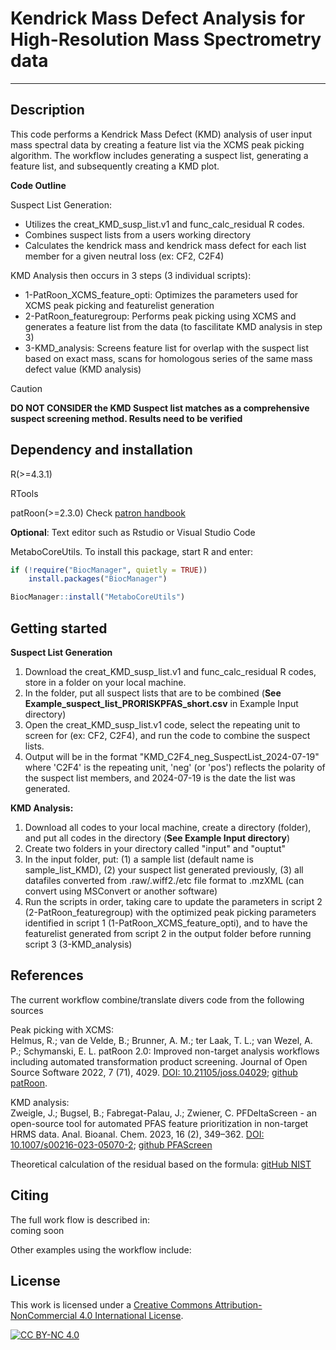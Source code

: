# Kendrick Mass Defect Analysis for High-Resolution Mass Spectrometry data
-----------------------------------------------------------------------------------
Description
-----------
This code performs a Kendrick Mass Defect (KMD) analysis of user input mass spectral data by creating a feature list via the XCMS peak picking algorithm.
The workflow includes generating a suspect list, generating a feature list, and subsequently creating a KMD plot. 

**Code Outline**

Suspect List Generation:
- Utilizes the creat_KMD_susp_list.v1 and func_calc_residual R codes.
- Combines suspect lists from a users working directory
- Calculates the kendrick mass and kendrick mass defect for each list member for a given neutral loss (ex: CF2, C2F4)

KMD Analysis then occurs in 3 steps (3 individual scripts):  
- 1-PatRoon_XCMS_feature_opti: Optimizes the parameters used for XCMS peak picking and featurelist generation
- 2-PatRoon_featuregroup: Performs peak picking using XCMS and generates a feature list from the data (to fascilitate KMD analysis in step 3)  
- 3-KMD_analysis: Screens feature list for overlap with the suspect list based on exact mass, scans for homologous series of the same mass defect value (KMD analysis)
> [!CAUTION]  
> **DO NOT CONSIDER the KMD Suspect list matches as a comprehensive suspect screening method. Results need to be verified**


Dependency and installation
----------------
R(>=4.3.1)    

RTools 

patRoon(>=2.3.0) Check [patron handbook](https://rickhelmus.github.io/patRoon/handbook_bd/index.html)

**Optional**: Text editor such as Rstudio or Visual Studio Code 

MetaboCoreUtils. To install this package, start R and enter:  

``` r
if (!require("BiocManager", quietly = TRUE))
    install.packages("BiocManager")

BiocManager::install("MetaboCoreUtils")
```

**Getting started**
----------------
**Suspect List Generation**
1. Download the creat_KMD_susp_list.v1 and func_calc_residual R codes, store in a folder on your local machine.
2. In the folder, put all suspect lists that are to be combined (**See Example_suspect_list_PRORISKPFAS_short.csv** in Example Input directory)
3. Open the creat_KMD_susp_list.v1 code, select the repeating unit to screen for (ex: CF2, C2F4), and run the code to combine the suspect lists.
4. Output will be in the format "KMD_C2F4_neg_SuspectList_2024-07-19" where 'C2F4' is the repeating unit, 'neg' (or 'pos') reflects the polarity of the suspect list members, and 2024-07-19 is the date the list was generated.

**KMD Analysis:**
1. Download all codes to your local machine, create a directory (folder), and put all codes in the directory (**See Example Input directory**)
2. Create two folders in your directory called "input" and "ouptut"
3. In the input folder, put: (1) a sample list (default name is sample_list_KMD), (2) your suspect list generated previously, (3) all datafiles converted from .raw/.wiff2./etc file format to .mzXML (can convert using MSConvert or another software)
4. Run the scripts in order, taking care to update the parameters in script 2 (2-PatRoon_featuregroup) with the optimized peak picking parameters identified in script 1 (1-PatRoon_XCMS_feature_opti), and to have the featurelist generated from script 2 in the output folder before running script 3 (3-KMD_analysis)


References
------

The current workflow combine/translate divers code from the following sources

Peak picking with XCMS:  
Helmus, R.; van de Velde, B.; Brunner, A. M.; ter Laak, T. L.; van Wezel, A. P.; Schymanski, E. L. patRoon 2.0: Improved non-target analysis workflows including automated transformation product screening. Journal of Open Source Software 2022, 7 (71), 4029. [DOI: 10.21105/joss.04029](https://doi.org/10.21105/joss.04029); [github patRoon](https://github.com/rickhelmus/patRoon).

KMD analysis:  
Zweigle, J.; Bugsel, B.; Fabregat-Palau, J.; Zwiener, C. PFDeltaScreen - an open-source tool for automated PFAS feature prioritization in non-target HRMS data. Anal. Bioanal. Chem. 2023, 16 (2), 349–362. [DOI: 10.1007/s00216-023-05070-2](https://doi.org/10.1007/s00216-023-05070-2); [github PFAScreen](https://github.com/JonZwe/PFAScreen/blob/main/KMD_analysis.py)

Theoretical calculation of the residual based on the formula:  [gitHub NIST](https://github.com/usnistgov/NISTPFAS/tree/main/suspectlist/fn/calculate_residual.R)

Citing
------
The full work flow is described in:  
coming soon

Other examples using the workflow include:  


License
-------
This work is licensed under a
[Creative Commons Attribution-NonCommercial 4.0 International License][cc-by-nc].

[![CC BY-NC 4.0][cc-by-nc-image]][cc-by-nc]

[cc-by-nc]: https://creativecommons.org/licenses/by-nc/4.0/
[cc-by-nc-image]: https://licensebuttons.net/l/by-nc/4.0/88x31.png
[cc-by-nc-shield]: https://img.shields.io/badge/License-CC%20BY--NC%204.0-lightgrey.svg
